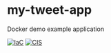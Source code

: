 # my-tweet-app

Docker demo example application

[![IaC](https://app.soluble.cloud/api/v1/public/badges/1813a276-3987-408b-9ef8-56ad156020c1.svg?orgId=262062603972)](https://app.soluble.cloud/repos/details/github.com/toontjem/my-tweet-app-lacework?orgId=262062603972)  [![CIS](https://app.soluble.cloud/api/v1/public/badges/650319fd-73ee-4fe3-837f-6414b78646ab.svg?orgId=262062603972)](https://app.soluble.cloud/repos/details/github.com/toontjem/my-tweet-app-lacework?orgId=262062603972)  
